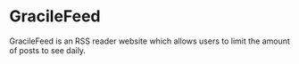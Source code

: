 # GracileFeed
GracileFeed is an RSS reader website which allows users to limit the amount of posts to see daily.
